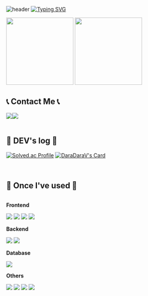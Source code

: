 ![header](https://capsule-render.vercel.app/api?type=waving&height=180&color=gradient&customColorList=0)
[![Typing SVG](https://readme-typing-svg.demolab.com?font=Alkatra&weight=500&size=45&duration=3500&pause=3&color=F9A6AE&center=false&vCenter=false&multiline=true&repeat=true&width=1000&height=120&lines=Welcome+to+Jiye%20Ryu's+GitHub!👋)](https://git.io/typing-svg)

<p>
  <img height="180em" src="https://github-readme-stats.vercel.app/api?username=devdaradara&show_icons=true&include_all_commits=true&theme=great-gatsby">
  <img height="180em" src="https://github-readme-stats.vercel.app/api/top-langs/?username=devdaradara&layout=compact&theme=great-gatsby">
</p>



## 📞 Contact Me 📞
<div style="display:flex; flex-direction:row;">
    <a href="mailto:devdaradara@gmail.com">
        <img src="https://img.shields.io/badge/Gmail-EA4335?style=for-the-badge&logo=Gmail&logoColor=white"> 
    </a>
    <a href="https://www.instagram.com/jiye.ryu">
        <img src="https://img.shields.io/badge/Instagram-E4405F?style=for-the-badge&logo=Instagram&logoColor=white"> 
    </a>
</div>

<br>


## 📑 DEV's log 📑

[![Solved.ac Profile](http://mazassumnida.wtf/api/v2/generate_badge?boj=jiyesung01)](https://solved.ac/jiyesung01/)
[![DaraDaraV's Card](https://github-readme-tistory-card.vercel.app/api?name=daradarav&theme=vue-dark)](https://daradarav.tistory.com/)

  
<br>

## 🔨 Once I've used 🔨
<div style="display:flex; flex-direction:column; align-items:flex-start;">
    <!-- Frontend -->
    <p><strong>Frontend</strong></p>
    <div>
        <img src="https://img.shields.io/badge/html5-E34F26?style=flat-square&logo=html5&logoColor=white"> 
        <img src="https://img.shields.io/badge/css-1572B6?style=flat-square&logo=css3&logoColor=white"> 
        <img src="https://img.shields.io/badge/javascript-F7DF1E?style=flat-square&logo=javascript&logoColor=black"> 
        <img src="https://img.shields.io/badge/react-61DAFB?style=flat-square&logo=react&logoColor=white">
    </div>
    <!-- Backend -->
    <p><strong>Backend</strong></p>
    <div>
        <img src="https://img.shields.io/badge/Java-007396?style=for-the-badge&logo=Java&logoColor=white"> 
        <img src="https://img.shields.io/badge/Spring Boot-6DB33F?style=for-the-badge&logo=spring boot&logoColor=white"> 
    </div>
    <!-- Database -->
    <p><strong>Database</strong></p>
    <div>
        <img src="https://img.shields.io/badge/mysql-4479A1?style=for-the-badge&logo=mysql&logoColor=white"> 
    </div>
    <!-- Others -->
    <p><strong>Others</strong></p>
    <div>
        <img src="https://img.shields.io/badge/Kotlin-7F52FF?style=flat-square&logo=kotlin&logoColor=white">
        <img src="https://img.shields.io/badge/Andoid Studio-3DDC84?style=flat-square&logo=android studio&logoColor=white">
        <img src="https://img.shields.io/badge/python-3776AB?style=flat-square&logo=python&logoColor=white"> 
        <img src="https://img.shields.io/badge/swift-F05138?style=flat-square&logo=swift&logoColor=white"> 
    </div>
  <br>
</div>
